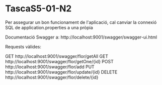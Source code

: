 # TascaS5-01-N2


Per assegurar un bon funcionament de l'aplicació, cal canviar la connexió SQL de application.properties a una pròpia

Documentació Swagger a: http://localhost:9001/swagger/swagger-ui.html

Requests vàlides: 

GET http://localhost:9001/swagger/flor/getAll
GET http://localhost:9001/swagger/flor/getOne/{id}
POST http://localhost:9001/swagger/flor/add
PUT http://localhost:9001/swagger/flor/update/{id}
DELETE http://localhost:9001/swagger/flor/delete/{id}
